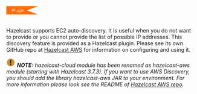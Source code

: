 

<img src="../images/Plugin_New.png" alt="AWS Plugin" height="22" width="84">
<br></br>

Hazelcast supports EC2 auto-discovery. It is useful when you do not want to provide or you cannot provide the list of possible IP addresses. This discovery feature is provided as a Hazelcast plugin. Please see its own GitHub repo at <a href="https://github.com/hazelcast/hazelcast-aws" target="_blank">Hazelcast AWS</a> for information on configuring and using it.

![image](../images/NoteSmall.jpg) ***NOTE:*** *hazelcast-cloud module has been renamed as hazelcast-aws module (starting with Hazelcast 3.7.3). If you want to use AWS Discovery, you should add the library hazelcast-aws JAR to your environment. For more information please look see the README of [Hazelcast AWS repo](https://github.com/hazelcast/hazelcast-aws/blob/master/README.md).*